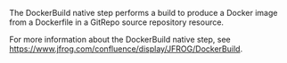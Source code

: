 The DockerBuild native step performs a build to produce a Docker image from a Dockerfile in a GitRepo source repository resource.

For more information about the DockerBuild native step, see https://www.jfrog.com/confluence/display/JFROG/DockerBuild.
